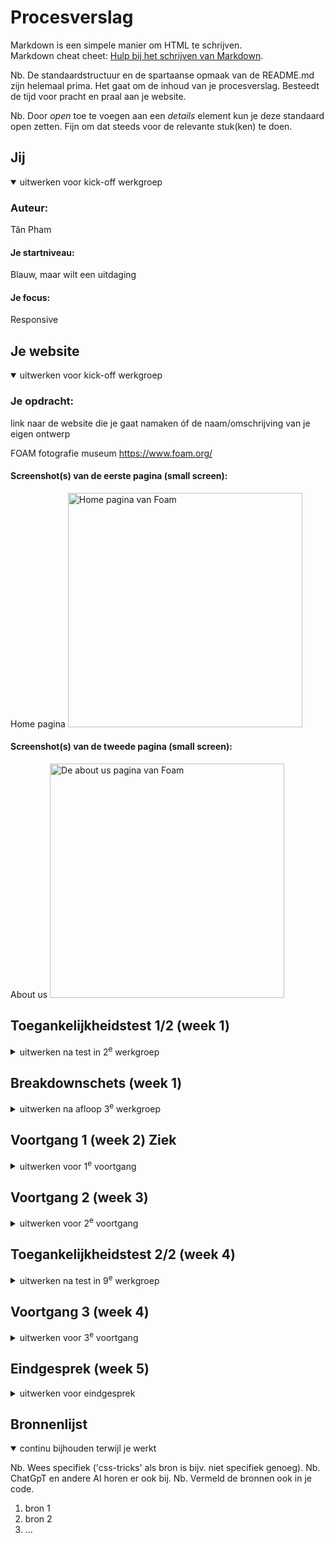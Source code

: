 # Procesverslag
Markdown is een simpele manier om HTML te schrijven.  
Markdown cheat cheet: [Hulp bij het schrijven van Markdown](https://github.com/adam-p/markdown-here/wiki/Markdown-Cheatsheet).

Nb. De standaardstructuur en de spartaanse opmaak van de README.md zijn helemaal prima. Het gaat om de inhoud van je procesverslag. Besteedt de tijd voor pracht en praal aan je website.

Nb. Door *open* toe te voegen aan een *details* element kun je deze standaard open zetten. Fijn om dat steeds voor de relevante stuk(ken) te doen.





## Jij

<details open>
  <summary>uitwerken voor kick-off werkgroep</summary>

  ### Auteur:
  Tân Pham

  #### Je startniveau:
  Blauw, maar wilt een uitdaging
  #### Je focus:
  Responsive
 
</details>





## Je website

<details open>
  <summary>uitwerken voor kick-off werkgroep</summary>

  ### Je opdracht:
  link naar de website die je gaat namaken óf de naam/omschrijving van je eigen ontwerp

  FOAM fotografie museum
  https://www.foam.org/

  #### Screenshot(s) van de eerste pagina (small screen): 
  Home pagina 
  <img src="readme-images/foamHome.jpg" width="375px" alt="Home pagina van Foam">

  #### Screenshot(s) van de tweede pagina (small screen):
  About us
  <img src="readme-images/foamAbout.jpg" width="375px" alt="De about us pagina van Foam">
 
</details>



## Toegankelijkheidstest 1/2 (week 1)

<details>
  <summary>uitwerken na test in 2<sup>e</sup> werkgroep</summary>

  ### Bevindingen
  https://accessibe.com/accessscan?website=https://www.foam.org/nl

  De website van het Foam is Non-compliant
  Op Accessibe liet ik de website testen om een snel overzicht voormezelf te krijgen.
  De screenreader pakt veel verschillende kopjes niet en is op sommige gevallen niet bruikbaar.
  De hoofdpagina mist een h1
  Gelukkig hebben alle foto's een alt tag
  



</details>



## Breakdownschets (week 1)

<details>
  <summary>uitwerken na afloop 3<sup>e</sup> werkgroep</summary>

  ### de hele pagina: 
  <img src="./readme-images/Frame 1.png" width="375px" alt="breakdown van de hele pagina">
  De hoofdpagina heeft een aantal uitdagingen, waaronder de vele secties die van kleur wisselen en elementen die in en uit faden

  ### dynamisch deel (bijv menu): 
  <img src="./readme-images/Frame 2.png" width="375px" alt="breakdown van een dynamisch deel">

  Hamburger menu klapt naarbenenden open en maakt de achtergrond donker met een zwart vlak ook is het menu geanimeerd

</details>





## Voortgang 1 (week 2) Ziek

<details>
  <summary>uitwerken voor 1<sup>e</sup> voortgang</summary>

  ### Stand van zaken
  hier dit ging goed & dit was lastig (neem ook screenshots op van delen van je website en code)


  ### Agenda voor meeting
  samen met je groepje opstellen

  | student 1      | student 2          | student 3    | student 4        |
  | ---            | ---                | ---          | ---              |
  | dit bespreken  | en dit             | en ik dit    | en dan ik dat    |
  | en dat ook nog | dit als er tijd is | nog een punt | dit wil ik zeker |
  | ...            | ...                | ...          | ...              |


  ### Verslag van meeting
  hier na afloop snel de uitkomsten van de meeting vastleggen

  - punt 1
  - punt 2
  - nog een punt
- ...


</details>





## Voortgang 2 (week 3)

<details>
  <summary>uitwerken voor 2<sup>e</sup> voortgang</summary>


  ### Stand van zaken
  hier dit ging goed & dit was lastig (neem ook screenshots op van delen van je website en code)
  <img src="./readme-images/Screenshot 2024-12-09 214056.png" width="375px" alt="de navigatie">


  ### Agenda voor meeting
  samen met je groepje opstellen

  | student 1      | student 2          | student 3    | student 4        |
  | ---            | ---                | ---          | ---              |
  | dit bespreken  | en dit             | en ik dit    | en dan ik dat    |
  | en dat ook nog | dit als er tijd is | nog een punt | dit wil ik zeker |
  | ...            | ...                | ...          | ...              |


  ### Verslag van meeting
  hier na afloop snel de uitkomsten van de meeting vastleggen

  - Navigatie omzetten naar Hamburger menu
  - Vergeet Grid voor de gehele pagina, alleen gebruiken voor details
  - Mist een breakdownschets


</details>





## Toegankelijkheidstest 2/2 (week 4)

<details>
  <summary>uitwerken na test in 9<sup>e</sup> werkgroep</summary>

  ### Bevindingen
  <img src="./readme-images/eigensitetest1.png" width="375px" alt="100% score">
  <img src="./readme-images/eigensitetest2.png" width="375px" alt="semi compliant">
  <img src="./readme-images/eigensitetest3.png" width="375px" alt="alle issue's zijn van linkjes die nergens naartoe gaan">
  <img src="./readme-images/foamtest1.png" width="375px" alt="33% op leesbaarheid">
  <img src="./readme-images/foamtest2.png" width="375px" alt="non compliant">
</details>





## Voortgang 3 (week 4)

<details>
  <summary>uitwerken voor 3<sup>e</sup> voortgang</summary>

  ### Stand van zaken
  Ik liep tegen een aantal dingen aan, zeker als het ging om verschillende animaties
  Ook was de navigatie nog niet helemaal hoe ik het wou hebben.
  De validator liet 1 fout zien binnen mijn css, waardoor de grote van een element niet helemaal klopte
  

  ### Agenda voor meeting
  samen met je groepje opstellen

  | student 1      | student 2          | student 3    | student 4        |
  | ---            | ---                | ---          | ---              |
  | dit bespreken  | en dit             | en ik dit    | en dan ik dat    |
  | en dat ook nog | dit als er tijd is | nog een punt | dit wil ik zeker |
  | ...            | ...                | ...          | ...              |


  ### Verslag van meeting
  hier na afloop snel de uitkomsten van de meeting vastleggen

  - Validator checken
  - Gebruik minder classes en logische class namen
  - vergeet de Main en Header niet
  - Focus op de belangrijke dingen zoals het netjes maken van de pagina & sections.
  - ID scrolling text voor text change
  - Zorg dat de foto's binnen hun container blijft
  - ...

</details>





## Eindgesprek (week 5)

<details>
  <summary>uitwerken voor eindgesprek</summary>

  ### Je uitkomst - karakteristiek screenshots:
  <img src="readme-images/dummy-plaatje.jpg" width="375px" alt="uitomst opdracht 1">


  ### Dit ging goed/Heb ik geleerd: 
  Korte omschrijving met plaatjes

  <img src="readme-images/dummy-plaatje.jpg" width="375px" alt="top">


  ### Dit was lastig/Is niet gelukt:
  Korte omschrijving met plaatjes

  <img src="readme-images/dummy-plaatje.jpg" width="375px" alt="bummer">
</details>





## Bronnenlijst

<details open>
  <summary>continu bijhouden terwijl je werkt</summary>

  Nb. Wees specifiek ('css-tricks' als bron is bijv. niet specifiek genoeg). 
  Nb. ChatGpT en andere AI horen er ook bij.
  Nb. Vermeld de bronnen ook in je code.

  1. bron 1
  2. bron 2
  3. ...

</details>